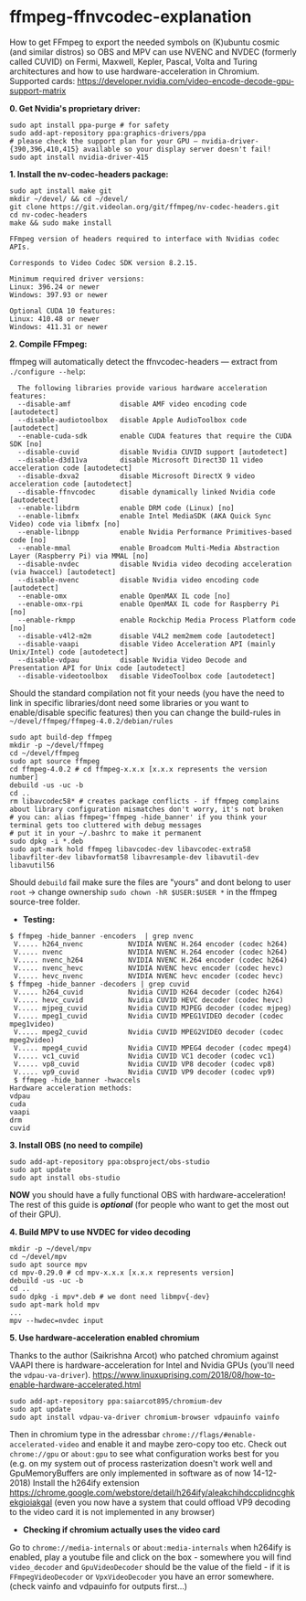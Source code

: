 # ffmpeg-ffnvcodec-explanation
How to get FFmpeg to export the needed symbols on (K)ubuntu cosmic (and similar distros) so OBS and MPV can use NVENC and NVDEC (formerly called CUVID) on Fermi, Maxwell, Kepler, Pascal, Volta and Turing architectures and how to use hardware-acceleration in Chromium.
Supported cards: https://developer.nvidia.com/video-encode-decode-gpu-support-matrix

**0. Get Nvidia's proprietary driver:**
```
sudo apt install ppa-purge # for safety
sudo add-apt-repository ppa:graphics-drivers/ppa
# please check the support plan for your GPU – nvidia-driver-{390,396,410,415} available so your display server doesn't fail!
sudo apt install nvidia-driver-415
```

**1. Install the nv-codec-headers package:**

```
sudo apt install make git
mkdir ~/devel/ && cd ~/devel/
git clone https://git.videolan.org/git/ffmpeg/nv-codec-headers.git
cd nv-codec-headers
make && sudo make install
```
```
FFmpeg version of headers required to interface with Nvidias codec APIs.

Corresponds to Video Codec SDK version 8.2.15.

Minimum required driver versions:
Linux: 396.24 or newer
Windows: 397.93 or newer

Optional CUDA 10 features:
Linux: 410.48 or newer
Windows: 411.31 or newer
```

**2. Compile FFmpeg:**

ffmpeg will automatically detect the ffnvcodec-headers — extract from `./configure --help`:
```
  The following libraries provide various hardware acceleration features:
  --disable-amf            disable AMF video encoding code [autodetect]
  --disable-audiotoolbox   disable Apple AudioToolbox code [autodetect]
  --enable-cuda-sdk        enable CUDA features that require the CUDA SDK [no]
  --disable-cuvid          disable Nvidia CUVID support [autodetect]
  --disable-d3d11va        disable Microsoft Direct3D 11 video acceleration code [autodetect]
  --disable-dxva2          disable Microsoft DirectX 9 video acceleration code [autodetect]
  --disable-ffnvcodec      disable dynamically linked Nvidia code [autodetect]
  --enable-libdrm          enable DRM code (Linux) [no]
  --enable-libmfx          enable Intel MediaSDK (AKA Quick Sync Video) code via libmfx [no]
  --enable-libnpp          enable Nvidia Performance Primitives-based code [no]
  --enable-mmal            enable Broadcom Multi-Media Abstraction Layer (Raspberry Pi) via MMAL [no]
  --disable-nvdec          disable Nvidia video decoding acceleration (via hwaccel) [autodetect]
  --disable-nvenc          disable Nvidia video encoding code [autodetect]
  --enable-omx             enable OpenMAX IL code [no]
  --enable-omx-rpi         enable OpenMAX IL code for Raspberry Pi [no]
  --enable-rkmpp           enable Rockchip Media Process Platform code [no]
  --disable-v4l2-m2m       disable V4L2 mem2mem code [autodetect]
  --disable-vaapi          disable Video Acceleration API (mainly Unix/Intel) code [autodetect]
  --disable-vdpau          disable Nvidia Video Decode and Presentation API for Unix code [autodetect]
  --disable-videotoolbox   disable VideoToolbox code [autodetect]
```

Should the standard compilation not fit your needs (you have the need to link in specific libraries/dont need some libraries or you want to enable/disable specific features) then you can change the build-rules in `~/devel/ffmpeg/ffmpeg-4.0.2/debian/rules`
```
sudo apt build-dep ffmpeg
mkdir -p ~/devel/ffmpeg
cd ~/devel/ffmpeg
sudo apt source ffmpeg
cd ffmpeg-4.0.2 # cd ffmpeg-x.x.x [x.x.x represents the version number]
debuild -us -uc -b
cd ..
rm libavcodec58* # creates package conflicts - if ffmpeg complains about library configuration mismatches don't worry, it's not broken
# you can: alias ffmpeg='ffmpeg -hide_banner' if you think your terminal gets too cluttered with debug messages
# put it in your ~/.bashrc to make it permanent
sudo dpkg -i *.deb
sudo apt-mark hold ffmpeg libavcodec-dev libavcodec-extra58 libavfilter-dev libavformat58 libavresample-dev libavutil-dev libavutil56
```
Should `debuild` fail make sure the files are "yours" and dont belong to user `root` -> change ownership `sudo chown -hR $USER:$USER *` in the ffmpeg source-tree folder.

- **Testing:**
```
$ ffmpeg -hide_banner -encoders  | grep nvenc
 V..... h264_nvenc           NVIDIA NVENC H.264 encoder (codec h264)
 V..... nvenc                NVIDIA NVENC H.264 encoder (codec h264)
 V..... nvenc_h264           NVIDIA NVENC H.264 encoder (codec h264)
 V..... nvenc_hevc           NVIDIA NVENC hevc encoder (codec hevc)
 V..... hevc_nvenc           NVIDIA NVENC hevc encoder (codec hevc)
$ ffmpeg -hide_banner -decoders | grep cuvid
 V..... h264_cuvid           Nvidia CUVID H264 decoder (codec h264)
 V..... hevc_cuvid           Nvidia CUVID HEVC decoder (codec hevc)
 V..... mjpeg_cuvid          Nvidia CUVID MJPEG decoder (codec mjpeg)
 V..... mpeg1_cuvid          Nvidia CUVID MPEG1VIDEO decoder (codec mpeg1video)
 V..... mpeg2_cuvid          Nvidia CUVID MPEG2VIDEO decoder (codec mpeg2video)
 V..... mpeg4_cuvid          Nvidia CUVID MPEG4 decoder (codec mpeg4)
 V..... vc1_cuvid            Nvidia CUVID VC1 decoder (codec vc1)
 V..... vp8_cuvid            Nvidia CUVID VP8 decoder (codec vp8)
 V..... vp9_cuvid            Nvidia CUVID VP9 decoder (codec vp9) 
 $ ffmpeg -hide_banner -hwaccels
Hardware acceleration methods:
vdpau
cuda
vaapi
drm
cuvid
```

**3. Install OBS (no need to compile)** 
```
sudo add-apt-repository ppa:obsproject/obs-studio
sudo apt update
sudo apt install obs-studio
```
**NOW** you should have a fully functional OBS with hardware-acceleration!
The rest of this guide is ***optional*** (for people who want to get the most out of their GPU).

**4. Build MPV to use NVDEC for video decoding**
```
mkdir -p ~/devel/mpv
cd ~/devel/mpv
sudo apt source mpv
cd mpv-0.29.0 # cd mpv-x.x.x [x.x.x represents version]
debuild -us -uc -b
cd ..
sudo dpkg -i mpv*.deb # we dont need libmpv{-dev}
sudo apt-mark hold mpv
...
mpv --hwdec=nvdec input
```
**5. Use hardware-acceleration enabled chromium**

Thanks to the author (Saikrishna Arcot) who patched chromium against VAAPI there is hardware-acceleration for Intel and Nvidia GPUs (you'll need the `vdpau-va-driver`).
https://www.linuxuprising.com/2018/08/how-to-enable-hardware-accelerated.html
```
sudo add-apt-repository ppa:saiarcot895/chromium-dev
sudo apt update
sudo apt install vdpau-va-driver chromium-browser vdpauinfo vainfo
```
Then in chromium type in the adressbar `chrome://flags/#enable-accelerated-video` and enable it and maybe zero-copy too etc. 
Check out `chrome://gpu` or `about:gpu` to see what configuration works best for you (e.g. on my system out of process rasterization doesn't work well and GpuMemoryBuffers are only implemented in software as of now 14-12-2018)
Install the h264ify extension https://chrome.google.com/webstore/detail/h264ify/aleakchihdccplidncghkekgioiakgal
(even you now have a system that could offload VP9 decoding to the video card it is not implemented in any browser)

- **Checking if chromium actually uses the video card**

Go to `chrome://media-internals` or `about:media-internals` when h264ify is enabled, play a youtube file and click on the box - somewhere you will find `video_decoder` and `GpuVideoDecoder` should be the value of the field - if it is `FFmpegVideoDecoder` or `VpxVideoDecoder` you have an error somewhere. (check vainfo and vdpauinfo for outputs first...)
